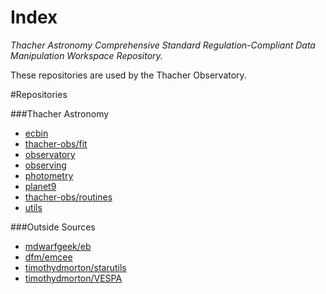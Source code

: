 Index
=====

_*Thacher Astronomy Comprehensive Standard Regulation-Compliant Data Manipulation Workspace Repository.*_

These repositories are used by the Thacher Observatory.

#Repositories

###Thacher Astronomy
- [ecbin](https://github.com/ThacherObservatory/ecbin)
- [thacher-obs/fit](https://github.com/thacher-obs/observatory)
- [observatory](https://github.com/ThacherObservatory/observatory)
- [observing](https://github.com/ThacherObservatory/observing)
- [photometry](https://github.com/ThacherObservatory/photometry)
- [planet9](https://github.com/ThacherObservatory/planet9)
- [thacher-obs/routines](https://github.com/thacher-obs/routines)
- [utils](https://github.com/ThacherObservatory/utils)

###Outside Sources
- [mdwarfgeek/eb](https://github.com/mdwarfgeek/eb)
- [dfm/emcee](https://github.com/dfm/emcee)
- [timothydmorton/starutils](https://github.com/timothydmorton/starutils)
- [timothydmorton/VESPA](https://github.com/timothydmorton/VESPA)

